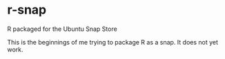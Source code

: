 # r-snap
R packaged for the Ubuntu Snap Store

This is the beginnings of me trying to package R as a snap. It does not yet work.
